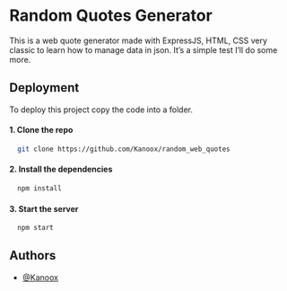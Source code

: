 
# Random Quotes Generator

This is a web quote generator made with ExpressJS, HTML, CSS very classic to learn how to manage data in json. It’s a simple test I’ll do some more.

## Deployment

To deploy this project copy the code into a folder.

#### 1. Clone the repo
```bash
  git clone https://github.com/Kanoox/random_web_quotes
```
#### 2. Install the dependencies
```bash
  npm install
```

#### 3. Start the server

```bash
  npm start
```

## Authors

- [@Kanoox](https://www.github.com/Kanoox)

